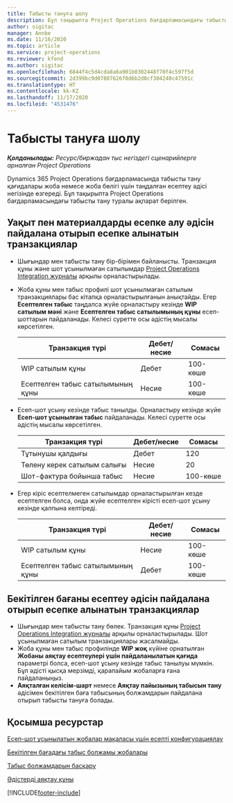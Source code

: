 ```yaml
---
title: Табысты тануға шолу
description: Бұл тақырыпта Project Operations бағдарламасындағы табысты тану туралы ақпарат берілген.
author: sigitac
manager: Annbe
ms.date: 11/16/2020
ms.topic: article
ms.service: project-operations
ms.reviewer: kfend
ms.author: sigitac
ms.openlocfilehash: 6844f4c5d4cda8a6a901b0302448f70f4c597f5d
ms.sourcegitcommit: 2d399bc9d07807626f0d6b2d0cf304240c47591c
ms.translationtype: HT
ms.contentlocale: kk-KZ
ms.lasthandoff: 11/17/2020
ms.locfileid: "4531476"
---
```

# <a name="revenue-recognition-overview"></a>Табысты тануға шолу

_**Қолданылады:** Ресурс/биржадан тыс негіздегі сценарийлерге арналған Project Operations_

Dynamics 365 Project Operations бағдарламасында табысты тану қағидалары жоба немесе жоба бөлігі үшін таңдалған есептеу әдісі негізінде өзгереді. Бұл тақырыпта Project Operations бағдарламасындағы табысты тану туралы ақпарат берілген.

## <a name="transactions-accounted-using-time-and-material-billing-method"></a>Уақыт пен материалдарды есепке алу әдісін пайдалана отырып есепке алынатын транзакциялар

- Шығындар мен табысты тану бір-бірімен байланысты. Транзакция құны және шот ұсынылмаған сатылымдар [Project Operations Integration журналы](../project-accounting/project-operations-integration-journal.md) арқылы орналастырылады.
- Жоба құны мен табыс профилі шот ұсынылмаған сатылым транзакциялары бас кітапқа орналастырылғанын анықтайды. Егер **Есептелген табыс** таңдалса жүйе орналастыру кезінде **WIP сатылым мәні** және **Есептелген табыс сатылымының құны** есеп-шоттарын пайдаланады. Келесі суретте осы әдістің мысалы көрсетілген.  

  | Транзакция түрі | Дебет/несие | Сомасы |
  | --- | --- | --- |
  | WIP сатылым құны | Дебет | 100-көше |
  | Есептелген табыс сатылымының құны | Несие | 100-көше |

- Есеп-шот ұсыну кезінде табыс танылды. Орналастыру кезінде жүйе **Есеп-шот ұсынылған табыс** пайдаланады. Келесі суретте осы әдістің мысалы көрсетілген.  

  | Транзакция түрі | Дебет/несие | Сомасы |
  | --- | --- | --- |
  | Тұтынушы қалдығы | Дебет | 120 |
  | Төлену керек сатылым салығы | Несие | 20 |
  | Шот-фактура бойынша табыс | Несие | 100-көше |

- Егер кіріс есептелмеген сатылымдар орналастырылған кезде есептелген болса, онда жүйе есептелген кірісті есеп-шот ұсыну кезінде қалпына келтіреді.

  | Транзакция түрі | Дебет/несие | Сомасы |
  | --- | --- | --- |
  | WIP сатылым құны | Несие | 100-көше |
  | Есептелген табыс сатылымының құны | Дебет | 100-көше |

## <a name="transactions-accounted-using-the-fixed-price-billing-method"></a>Бекітілген бағаны есептеу әдісін пайдалана отырып есепке алынатын транзакциялар

- Шығындар мен табысты тану бөлек. Транзакция құны [Project Operations Integration журналы](../project-accounting/project-operations-integration-journal.md) арқылы орналастырылады. Шот ұсынылмаған сатылым транзакциялары жасалмайды.
- Жоба құны мен табыс профилінде **WIP жоқ** күйіне орнатылған **Жобаны аяқтау есептеулері үшін пайдаланылатын қағида** параметрі болса, есеп-шот ұсыну кезінде табыс танылуы мүмкін. Бұл әдісті қысқа мерзімді, қарапайым жобаларға ғана пайдаланыңыз.
- **Аяқталған келісім-шарт** немесе **Аяқтау пайызының табысын тану** әдісімен бекітілген баға табысының болжамдарын пайдалана отырып табысты тануға болады.

## <a name="additional-resources"></a>Қосымша ресурстар
[Есеп-шот ұсынылатын жобалар мақаласы үшін есепті конфигурациялау](../project-accounting/configure-accounting-billable-projects.md)

[Бекітілген бағадағы табыс болжамы жобалары](rev-rec-percentage-completion-method.md)

[Табыс болжамдарын басқару](rev-rec-completed-contract-method.md)

[Әдістерді аяқтау құны](cost-complete-methods.md)


[!INCLUDE[footer-include](../includes/footer-banner.md)]